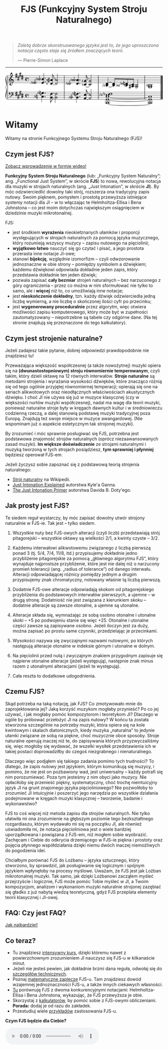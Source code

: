 ﻿---
title: FJS (Funkcyjny System Stroju Naturalnego)
---

> *Zaletą dobrze skonstruowanego języka jest to, że jego uproszczona notacja często staje się źródłem znaczących teorii.*
>
> — Pierre-Simon Laplace

---

<img src="../assets/index/impression.png" alt="Tak wygląda FJS!">

# Witamy

Witamy na stronie Funkcyjnego Systemu Stroju Naturalnego (FJS)!

## Czym jest FJS?

[Zobacz wprowadzenie w formie wideo!](https://youtu.be/38I3cylJlW4)

**Funkcyjny System Stroju Naturalnego** (lub: „Funkcyjny System Naturalny”; ang. „Functional Just System”, w skrócie **FJS**) to nowa, rewolucyjna notacja dla muzyki w strojach naturalnych (ang. „Just Intonation”, w skrócie **JI**). By móc odzwierciedlić dowolny taki strój, rozszerza ona tradycyjny zapis nutowy. Swoim pięknem, pomysłem i prostotą przewyższa istniejące systemy notacji dla JI – w to włączając te Helmholtza-Ellisa i Bena Johnstona – co jest moim dotychczas największym osiągnięciem w dziedzinie muzyki mikrotonalnej.

FJS:

- jest środkiem **wyrażenia** nieokiełznanych ułamków i proporcji występujących w strojach naturalnych za pomocą języka muzycznego, który rozumieją wszyscy muzycy – zapisu nutowego na pięciolinii;
- **wyjątkowo łatwo** nauczyć się go czytać i pisać, a jego prostota przerasta inne notacje JI-owe;
- stanowi **bijekcję**, względnie izomorfizm – czyli odwzorowanie jednoznaczne w obie strony – pomiędzy symbolem a dźwiękiem; każdemu dźwiękowi odpowiada dokładnie jeden zapis, który przedstawia dokładnie ten jeden dźwięk;
- pozwala zapisać **cały bezmiar** strojeń naturalnych – bez narzuconego z góry ograniczenia – przez co można w nim sformułować nie tylko to samo, ale i **więcej** niż to, co umożliwiają inne notacje;
- jest **nieskończenie dokładny**, tzn. każdy dźwięk odzwierciedla jedną liczbę wymierną, a nie liczbę o skończonej ilości cyfr po przecinku;
- jest **wygenerowany proceduralnie** przez algorytm, więc otwiera możliwości zapisu komputerowego, który może być w zupełności zautomatyzowany – niepotrzebne są tabele czy odgórne dane. (Na tej stronie znajdują się przeznaczone do tego kalkulatory).

## Czym jest strojenie naturalne?

Jeżeli zadajesz takie pytanie, dobrej odpowiedzi prawdopodobnie nie znajdziesz tu!

Przeważająca większość współczesnej (a także nowożytnej) muzyki opiera się na **(dwunastostopniowym) stroju równomiernie temperowanym**, czyli takim, który dzieli oktawę na 12 równych interwałów. **Stroje naturalne** są metodami strojenia i wyrażania wysokości dźwięków, które znacząco różnią się od tego ogólnie przyjętej równomiernej temperacji; opierają się one na seriach alikwotowych oraz nieodłącznych właściwościach akustycznych dźwięku. I choć JI nie używa się już w muzyce klasycznej (czy w większości nurtów muzyki współczesnej), nadal ma wagę dla teorii muzyki, ponieważ naturalne stroje były w kręgach dawnych kultur i w średniowieczu codzienną rzeczą, a dalej stanowią podstawę muzyki tradycyjnej poza Europą. Znajdują też swoje miejsce w muzyce awangardowej. (Nie wspominam już o aspekcie estetycznym tak strojonej muzyki).

By zrozumieć i móc sprawnie posługiwać się FJS, potrzebna jest podstawowa znajomość strojów naturalnych (oprócz niezaawansowanych zasad muzyki). **Im większe doświadczenie** ze strojami naturalnymi i muzyką tworzoną w tych strojach posiądziesz, **tym sprawniej i płynniej** będziesz operował FJS-em.

Jeżeli życzysz sobie zapoznać się z podstawową teorią strojenia naturalnego:

- [Strój naturalny](https://pl.wikipedia.org/wiki/Str%C3%B3j_naturalny) na Wikipedii.
- [Just Intonation Explained](https://www.kylegann.com/tuning.html) autorstwa Kyle'a Ganna.
- [The Just Intonation Primer](http://www.dbdoty.com/Words/Primer1.html) autorstwa Davida B. Doty'ego.

## Jak prosty jest FJS?

Te siedem reguł wystarczy, by móc zapisać dowolny utwór strojony naturalnie w FJS-ie. Tak jest – tylko siedem.

1. Wszystkie nuty bez FJS-owych alteracji (czyli liczb) przedstawiają strój pitagorejski – wszystkie oktawy są wielkości 2/1, a kwinty czyste – 3/2.

2. Każdemu interwałowi alikwotowemu związanego z liczbą pierwszą ponad 3 (tj. 5/4, 7/4, 11/8, itd.) przypisujemy dokładnie jedno przybliżenie pitagorejskie za pomocą „głównego algorytmu FJS”, który wynajduje najprostsze przybliżenie, które jest nie dalej niż o narzucony promień tolerancji (ang. „radius of tolerance”) od danego interwału. Alteracji odpowiadającej różnicy pomiędzy jednym a drugim przypisujemy znak chromatyczny, notowany właśnie tą liczbą pierwszą.

3. Dodatnie FJS-owe alteracje odpowiadają skokom od pitagorejskiego przybliżenia do podstawowych interwałów pierwszych, a ujemne – w drugą stronę. Dodatniość nie jest związana z kierunkiem skoku – dodatnie alteracje są zawsze otonalne, a ujemne są utonalne.

4. Alteracje składa się, wymnażając ze sobą osobno otonalne i utonalne skoki – +5 po podwojeniu stanie się więc +25. Otonalne i utonalne części zawsze są zapisywane osobno. Jeżeli iloczyn jest za duży, można zapisać po prostu same czynniki, przedzielając je przecinkami.

5. Wysokości nazywa się zwyczajnymi nazwami nutowymi, po których następują alteracje otonalne w indeksie górnym i utonalne w dolnym.

6. Na pięciolinii przed nutą i zwyczajnym znakiem przygodnym zapisuje się najpierw otonalne alteracje (jeżeli występują), następnie znak minus razem z utonalnymi alteracjami (jeżeli te występują).

7. Cała reszta to dodatkowe udogodnienia.

## Czemu FJS?

Skąd potrzeba na taką notację, jak FJS? Co zmotywowało mnie do zaprojektowania jej? Jaką korzyść muzykom mogłaby przynieść? Po co jej używać, i jak mogłaby pomóc kompozytorom i teoretykom JI? Dlaczego w ogóle by próbować przełożyć JI na zapis nutowy? W końcu ta została stworzona szczególnie na potrzeby muzyki, która opiera się na kole kwintowym i skalach diatonicznych, kiedy muzyka „naturalna” to jedynie ułamki związane ze sobą na piękne, choć muzycznie obce sposoby. Stroje naturalne operują inaczej niż te, do zapisywania których przyzwyczailiśmy się, więc mogłoby się wydawać, że wszelki wysiłek przedstawienia ich w takiej postaci doprowadziłby do czegoś niezgrabnego i nienaturalnego.

Dlaczego więc podjąłem się takiego zadania pomimo tych trudności? To dlatego, że zapis nutowy jest językiem, którym komunikują się muzycy, i pomimo, że nie jest on pozbawiony wad, jest uniwersalny – każdy potrafi się nim porozumiewać. Poza tym jesteśmy z nim obyci jako muzycy. Nie opłaciłoby się przenieść piękny, systematyczny, choć trochę nieintuicyjny język JI na grunt znajomego języka pięcioliniowego? Nie pozwoliłoby to zrozumieć JI intuicyjnie i poszerzyć jego narzędzia po wszystkie działania podejmowane w kręgach muzyki klasycznej – tworzenie, badanie i wykonawstwo?

FJS to coś więcej niż metoda zapisu dla strojów naturalnych. Nie tylko ułatwiła mi ona zrozumienie na głębszym poziomie tego bezkształtnego rozgardiaszu, którym wydawało mi się na początku JI, ale również uświadomiła mi, że notacja pięcioliniowa jest o wiele bardziej uporządkowana i powiązana z FJS-em, niż mogłem sobie wyobrazić. Zachęcam i Ciebie do odkrycia drzemiącego w FJS-ie piękna i prostoty oraz pojęcia płynnego współdziałania dzięki niemu dwóch inaczej niemożliwych do pogodzenia idei.

Chciałbym porównać FJS do Lożbanu – języka sztucznego, który stworzono, by sprawdzić, jak posługiwanie się logicznym i spójnym językiem wpłynęłoby na procesy myślowe. Uważam, że FJS jest jak Lożban mikrotonalnej muzyki. Tak samo, jak dzięki Lożbanowi zacząłem myśleć przejrzyście i logicznie, FJS może pomóc Tobie myśleć *w* JI, a Twoim kompozycjom, analizom i wykonaniom muzyki naturalnie strojonej zazębiać się gładko z już nabytą wiedzą teoretyczną, gdyż FJS przeplata elementy teorii klasycznej i JI-owej.

## FAQ: Czy jest FAQ?

[Jak najbardziej!](faq.html)

## Co teraz?

- Tu znajdziesz [intensywny kurs](crash.html), dzięki któremu nawet z powierzchownym zrozumieniem JI nauczysz się FJS-u w kilkanaście minut.
- Jeżeli nie jesteś pewien, jak dokładnie brzmi dana reguła, odwołaj się do [szczegółów technicznych](rules.html).
- Poznaj [matematyczne zaplecze](math.html) FJS-u. Tam znajdziesz dowód wzajemnej jednoznaczności FJS-u, a także innych ciekawych własności.
- [Tu](compare.html) porównuję FJS z dwoma konkurencyjnymi notacjami: Helmholtza-Ellisa i Bena Johnstona, wykazując, że FJS przewyższa je obie.
- Skorzystaj z [kalkulatorów](calc.html), by pomóc sobie z FJS-owymi obliczeniami. **Porada:** dodaj je od razu do zakładek.
- Przestudiuj wiele [przykładów](examples.html) zastosowania FJS-u.

**Czym FJS będzie dla Ciebie?**

<audio controls><source src="../assets/index/impression.mp3" type="audio/mpeg"></audio>
